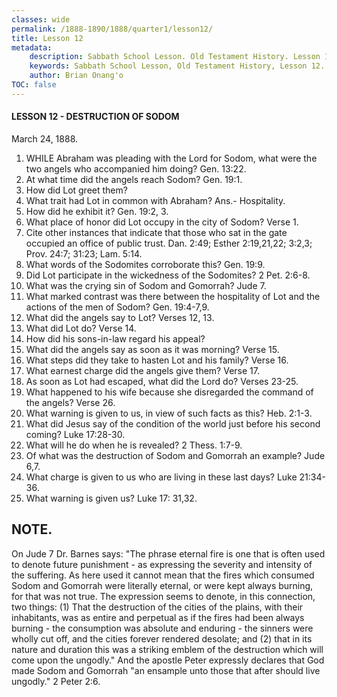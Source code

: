 ```yaml
---
classes: wide
permalink: /1888-1890/1888/quarter1/lesson12/
title: Lesson 12
metadata:
    description: Sabbath School Lesson. Old Testament History. Lesson 12. March 24, 1888. Destruction of Sodom. 
    keywords: Sabbath School Lesson, Old Testament History, Lesson 12. March 24, 1888, Destruction of Sodom.
    author: Brian Onang'o
TOC: false
---
```


#### LESSON 12 - DESTRUCTION OF SODOM

March 24, 1888.

1. WHILE Abraham was pleading with the Lord for Sodom, what were the two angels who accompanied him doing? Gen. 13:22.
2. At what time did the angels reach Sodom? Gen. 19:1.
3. How did Lot greet them?
4. What trait had Lot in common with Abraham? Ans.- Hospitality.
5. How did he exhibit it? Gen. 19:2, 3.
6. What place of honor did Lot occupy in the city of Sodom? Verse 1.
7. Cite other instances that indicate that those who sat in the gate occupied an office of public trust. Dan. 2:49; Esther 2:19,21,22; 3:2,3; Prov. 24:7; 31:23; Lam. 5:14.
8. What words of the Sodomites corroborate this? Gen. 19:9.
9. Did Lot participate in the wickedness of the Sodomites? 2 Pet. 2:6-8.
10. What was the crying sin of Sodom and Gomorrah? Jude 7.
11. What marked contrast was there between the hospitality of Lot and the actions of the men of Sodom? Gen. 19:4-7,9.
12. What did the angels say to Lot? Verses 12, 13.
13. What did Lot do? Verse 14.
14. How did his sons-in-law regard his appeal?
15. What did the angels say as soon as it was morning? Verse 15.
16. What steps did they take to hasten Lot and his family? Verse 16.
17. What earnest charge did the angels give them? Verse 17.
18. As soon as Lot had escaped, what did the Lord do? Verses 23-25.
19. What happened to his wife because she disregarded the command of the angels? Verse 26.
20. What warning is given to us, in view of such facts as this? Heb. 2:1-3.
21. What did Jesus say of the condition of the world just before his second coming? Luke 17:28-30.
22. What will he do when he is revealed? 2 Thess. 1:7-9.
23. Of what was the destruction of Sodom and Gomorrah an example? Jude 6,7.
24. What charge is given to us who are living in these last days? Luke 21:34-36.
25. What warning is given us? Luke 17: 31,32.

## NOTE.

On Jude 7 Dr. Barnes says: "The phrase eternal fire is one that is often used to denote future punishment - as expressing the severity and intensity of the suffering. As here used it cannot mean that the fires which consumed Sodom and Gomorrah were literally eternal, or were kept always burning, for that was not true. The expression seems to denote, in this connection, two things: (1) That the destruction of the cities of the plains, with their inhabitants, was as entire and perpetual as if the fires had been always burning - the consumption was absolute and enduring - the sinners were wholly cut off, and the cities forever rendered desolate; and (2) that in its nature and duration this was a striking emblem of the destruction which will come upon the ungodly." And the apostle Peter expressly declares that God made Sodom and Gomorrah "an ensample unto those that after should live ungodly." 2 Peter 2:6.
